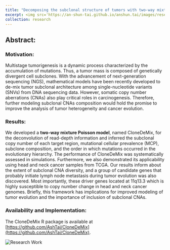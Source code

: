 ```yaml
---
title: "Decomposing the subclonal structure of tumors with two-way mixture models on copy number aberrations"
excerpt: <img src='https://an-shun-tai.github.io/anshun.tai/images/research_work3.png'>
collection: research
---
```


## Abstract:
### Motivation: 
Multistage tumorigenesis is a dynamic process characterized by the accumulation of mutations. Thus, a tumor mass is composed of genetically divergent cell subclones. With the advancement of next-generation sequencing (NGS), mathematical models have been recently developed to de-mix tumor subclonal architecture among single-nucleotide variants (SNVs) from DNA sequencing data. However, somatic copy number aberrations (CNAs) also play critical roles in carcinogenesis. Therefore, further modeling subclonal CNAs composition would hold the promise to improve the analysis of tumor heterogeneity and cancer evolution.

### Results: 
We developed a **two-way mixture Poisson model**, named CloneDeMix, for the deconvolution of read-depth information and inferred the subclonal copy number of each target region, mutational cellular prevalence (MCP), subclone composition, and the order in which mutations occurred in the evolutionary hierarchy. The performance of CloneDeMix was systematically assessed in simulations. Furthermore, we also demonstrated its applicability using head and neck cancer samples from TCGA. Our results inform about the extent of subclonal CNA diversity, and a group of candidate genes that probably initiate lymph node metastasis during tumor evolution was also discovered. Most importantly, these driver genes located at 11q13.3 which is highly susceptible to copy number change in head and neck cancer genomes. Briefly, this framework has implications for improved modeling of tumor evolution and the importance of inclusion of subclonal CNAs.

### Availability and Implementation:
The CloneDeMix R package is available at [https://github.com/AshTai/CloneDeMix](https://github.com/AshTai/CloneDeMix).

![Research Work](https://an-shun-tai.github.io/anshun.tai/images/research_work3.png)

